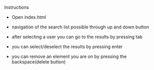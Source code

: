 Instructions
* Open index.html
 
* navigation of the search list possible through up and down button
* after selecting a user you can go to the results by pressing tab
* you can select/deselect the results by pressing enter
* you can remove an element you are on by pressing the backspace(delete button)

